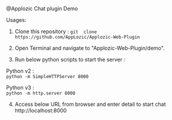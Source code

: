 @Applozic Chat plugin Demo



Usages:

1. Clone this repository : ```git  clone https://github.com/AppLozic/Applozic-Web-Plugin```

2. Open Terminal and navigate to "Applozic-Web-Plugin/demo".

3. Run below python scripts to start the server :<br />

Python v2 :<br />```python -m SimpleHTTPServer 8000```<br />

Python v3 : <br /> ```python -m http.server 8000```

4. Access below URL from browser and enter detail to start chat<br />
http://localhost:8000


